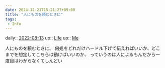 ```yaml
---
date: 2024-12-21T15:21:27+09:00
title: "人にものを頼むときに"
tags:
 - Info
---
```


daily:: [2022-08-13](Daily_Note/2022-08-13.md)
up:: [Life](../Bar/Novel/Chaos/Life.md)
up:: [Me](../Bar/Novel/Chaos/Me.md)

人にものを頼むときに、
何処をどれだけハードル下げて伝えればいいか、どこまでを想定してこちらは動けばいいのか、
っていうのは人によるもんだから一度目はわからなくてしんどい

